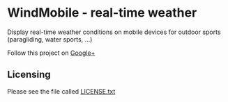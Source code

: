 WindMobile - real-time weather
==============================

Display real-time weather conditions on mobile devices for outdoor sports (paragliding, water sports, ...)

Follow this project on [Google+](https://plus.google.com/106062358009863154075)

Licensing
---------

Please see the file called [LICENSE.txt](https://github.com/ysavary/WindMobile/blob/master/LICENSE.txt)
